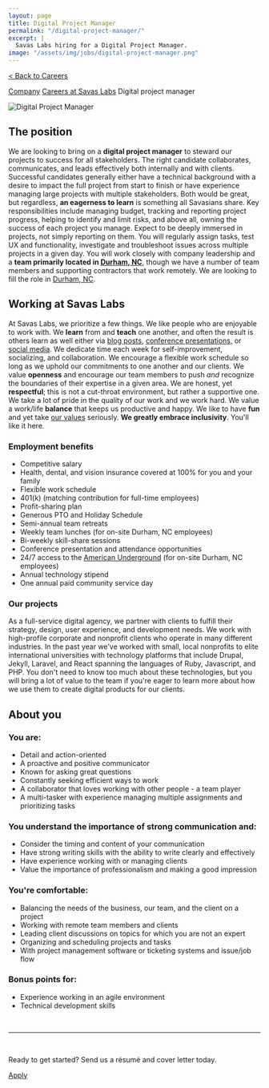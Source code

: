 ```yaml
---
layout: page
title: Digital Project Manager
permalink: "/digital-project-manager/"
excerpt: |
  Savas Labs hiring for a Digital Project Manager.
image: "/assets/img/jobs/digital-project-manager.png"
---
```


<p class="breadcrumbs hide-for-medium hide-for-large">
    <a href="/careers">< Back to Careers</a>
</p>
<p class="breadcrumbs hide-for-small">
    <a href="/company">Company</a><i class="fa fa-caret-right"></i>
    <a href="/careers">Careers at Savas Labs</a><i class="fa fa-caret-right"></i>
    Digital project manager
</p>

<div class="icon--job">
    <img src="/assets/img/jobs/digital-project-manager.svg" alt="Digital Project Manager">
</div>

## The position

We are looking to bring on a **digital project manager** to steward our projects to  success for all stakeholders. The right candidate collaborates, communicates, and leads effectively both internally and with clients. Successful candidates generally either have a technical background with a desire to impact the full project from start to finish or have experience managing large projects with multiple stakeholders. Both would be great, but regardless, **an eagerness to learn** is something all Savasians share. Key responsibilities include managing budget, tracking and reporting project progress, helping to identify and limit risks, and above all, owning the success of each project you manage. Expect to be deeply immersed in projects, not simply reporting on them. You will regularly assign tasks, test UX and functionality, investigate and troubleshoot issues across multiple projects in a given day. You will work closely with company leadership and a **team primarily located in [Durham, NC](/durham)**, though we have a number of team members and supporting contractors that work remotely. We are looking to fill the role in [Durham, NC](/durham).

## Working at Savas Labs

At Savas Labs, we prioritize a few things. We like people who are enjoyable to work with. We **learn** from and **teach** one another, and often the result is others learn as well either via [blog posts](/blog), [conference presentations,](/results/open-source/#presentations) or [social media](https://twitter.com/savaslabs). We dedicate time each week for self-improvement, socializing, and collaboration. We encourage a flexible work schedule so long as we uphold our commitments to one another and our clients. We value **openness** and encourage our team members to push _and_ recognize the boundaries of their expertise in a given area. We are honest, yet **respectful**; this is not a cut-throat environment, but rather a supportive one. We take a lot of pride in the quality of our work and we work hard. We value a work/life **balance** that keeps us productive and happy. We like to have **fun** and yet take [our values](/company/mission-and-values/) seriously. **We greatly embrace inclusivity**. You'll like it here.

### Employment benefits

+ Competitive salary
+ Health, dental, and vision insurance covered at 100% for you and your family
+ Flexible work schedule
+ 401(k) (matching contribution for full-time employees)
+ Profit-sharing plan
+ Generous PTO and Holiday Schedule
+ Semi-annual team retreats
+ Weekly team lunches (for on-site Durham, NC employees)
+ Bi-weekly skill-share sessions
+ Conference presentation and attendance opportunities
+ 24/7 access to the [American Underground](http://americanunderground.com/) (for on-site Durham, NC employees)
+ Annual technology stipend
+ One annual paid community service day

### Our projects

As a full-service digital agency, we partner with clients to fulfill their strategy, design, user experience, and development needs. We work with high-profile corporate and nonprofit clients who operate in many different industries. In the past year we’ve worked with small, local nonprofits to elite international universities with technology platforms that include Drupal, Jekyll, Laravel, and React spanning the languages of Ruby, Javascript, and PHP. You don't need to know too much about these technologies, but you will bring a lot of value to the team if you're eager to learn more about how we use them to create digital products for our clients.

## About you

### You are:

+ Detail and action-oriented
+ A proactive and positive communicator
+ Known for asking great questions
+ Constantly seeking efficient ways to work
+ A collaborator that loves working with other people - a team player
+ A multi-tasker with experience managing multiple assignments and prioritizing tasks

### You understand the importance of strong communication and:

+ Consider the timing and content of your communication
+ Have strong writing skills with the ability to write clearly and effectively
+ Have experience working with or managing clients
+ Value the importance of professionalism and making a good impression

### You're comfortable:

+ Balancing the needs of the business, our team, and the client on a project
+ Working with remote team members and clients
+ Leading client discussions on topics for which you are not an expert
+ Organizing and scheduling projects and tasks
+ With project management software or ticketing systems and issue/job flow

### Bonus points for:

+ Experience working in an agile environment
+ Technical development skills

<br>

---

<br>

Ready to get started? Send us a résumé and cover letter today.

<a href="mailto:careers@savaslabs.com" class="button--arrow--orange">Apply</a>